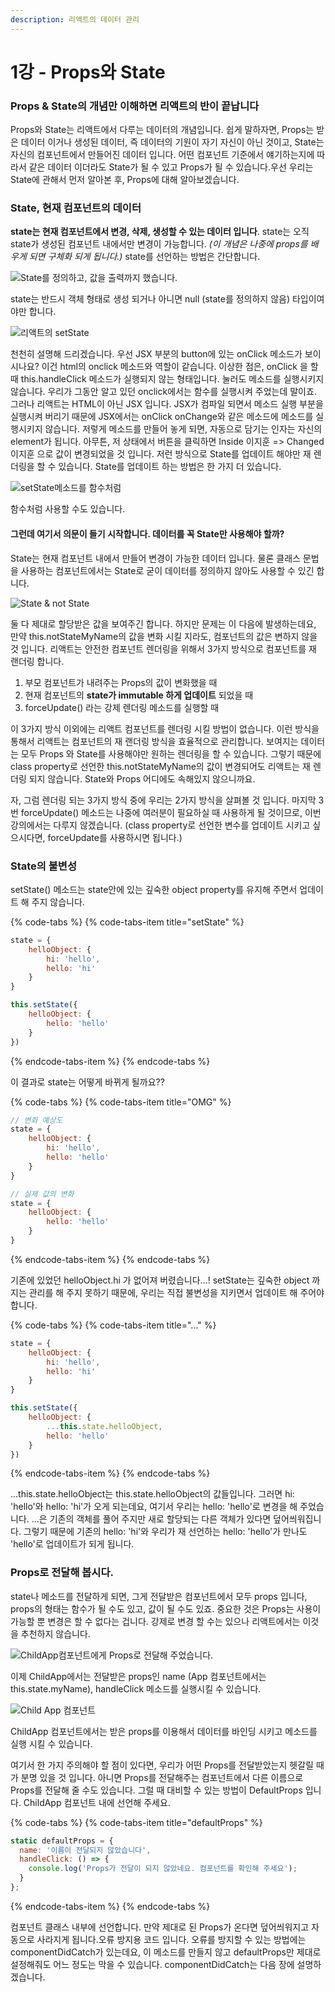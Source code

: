 ```yaml
---
description: 리액트의 데이터 관리
---
```


# 1강 - Props와 State

### Props & State의 개념만 이해하면 리액트의 반이 끝납니다

Props와 State는 리액트에서 다루는 데이터의 개념입니다. 쉽게 말하자면, Props는 받은 데이터 이거나 생성된 데이터, 즉 데이터의 기원이 자기 자신이 아닌 것이고, State는 자신의 컴포넌트에서 만들어진 데이터 입니다. 어떤 컴포넌트 기준에서 얘기하는지에 따라서 같은 데이터 이더라도 State가 될 수 있고 Props가 될 수 있습니다.우선 우리는 State에 관해서 먼저 알아본 후, Props에 대해 알아보겠습니다.

### State, 현재 컴포넌트의 데이터

**state는 현재 컴포넌트에서 변경, 삭제, 생성할 수 있는 데이터 입니다**. state는 오직 state가 생성된 컴포넌트 내에서만 변경이 가능합니다. _\(이 개념은 나중에 props를 배우게 되면 구체화 되게 됩니다.\)_ state를 선언하는 방법은 간단합니다.

![State&#xB97C; &#xC815;&#xC758;&#xD558;&#xACE0;, &#xAC12;&#xC744; &#xCD9C;&#xB825;&#xAE4C;&#xC9C0; &#xD588;&#xC2B5;&#xB2C8;&#xB2E4;.](.gitbook/assets/2019-03-10-2.56.44.png)

state는 반드시 객체 형태로 생성 되거나 아니면 null \(state를 정의하지 않음\) 타입이여야만 합니다.

![&#xB9AC;&#xC561;&#xD2B8;&#xC758; setState](.gitbook/assets/2019-01-18-3.00.16.png)

천천히 설명해 드리겠습니다. 우선 JSX 부분의 button에 있는 onClick 메소드가 보이시나요? 이건 html의 onclick 메소드와 역할이 같습니다. 이상한 점은, onClick 을 할 때 this.handleClick 메소드가 실행되지 않는 형태입니다. 눌러도 메소드를 실행시키지 않습니다. 우리가 그동안 알고 있던 onclick에서는 함수를 실행시켜 주었는데 말이죠. 그러나 리액트는 HTML이 아닌 JSX 입니다. JSX가 컴파일 되면서 메소드 실행 부분을 실행시켜 버리기 때문에 JSX에서는 onClick onChange와 같은 메소드에 메소드를 실행시키지 않습니다. 저렇게 메소드를 만들어 놓게 되면, 자동으로 담기는 인자는 자신의 element가 됩니다. 아무튼, 저 상태에서 버튼을 클릭하면 Inside 이지훈 =&gt; Changed 이지훈 으로 값이 변경되었을 것 입니다. 저런 방식으로 State를 업데이트 해야만 재 렌더링을 할 수 있습니다. State를 업데이트 하는 방법은 한 가지 더 있습니다.

![setState&#xBA54;&#xC18C;&#xB4DC;&#xB97C; &#xD568;&#xC218;&#xCC98;&#xB7FC;](.gitbook/assets/2019-01-18-3.06.12.png)

함수처럼 사용할 수도 있습니다.

#### 그런데 여기서 의문이 들기 시작합니다. 데이터를 꼭 State만 사용해야 할까?

State는 현재 컴포넌트 내에서 만들어 변경이 가능한 데이터 입니다. 물론 클래스 문법을 사용하는 컴포넌트에서는 State로 굳이 데이터를 정의하지 않아도 사용할 수 있긴 합니다.

![State &amp; not State](.gitbook/assets/2019-01-17-12.35.07.png)

둘 다 제대로 할당받은 값을 보여주긴 합니다. 하지만 문제는 이 다음에 발생하는데요, 만약 this.notStateMyName의 값을 변화 시킬 지라도, 컴포넌트의 값은 변하지 않을 것 입니다. 리액트는 안전한 컴포넌트 렌더링을 위해서 3가지 방식으로 컴포넌트를 재 랜더링 합니다.

1. 부모 컴포넌트가 내려주는 Props의 값이 변화했을 때
2. 현재 컴포넌트의 **state가 immutable 하게 업데이트** 되었을 때
3. forceUpdate\(\) 라는 강제 렌더링 메소드를 실행할 때

이 3가지 방식 이외에는 리액트 컴포넌트를 렌더링 시킬 방법이 없습니다. 이런 방식을 통해서 리액트는 컴포넌트의 재 랜더링 방식을 효율적으로 관리합니다. 보여지는 데이터는 모두 Props 와 State를 사용해야만 원하는 렌더링을 할 수 있습니다. 그렇기 때문에 class property로 선언한 this.notStateMyName의 값이 변경되어도 리액트는 재 렌더링 되지 않습니다. State와 Props 어디에도 속해있지 않으니까요.

자, 그럼 렌더링 되는 3가지 방식 중에 우리는 2가지 방식을 살펴볼 것 입니다. 마지막 3번 forceUpdate\(\) 메소드는 나중에 여러분이 필요하실 때 사용하게 될 것이므로, 이번 강의에서는 다루지 않겠습니다. \(class property로 선언한 변수를 업데이트 시키고 싶으시다면, forceUpdate를 사용하시면 됩니다.\)

### State의 불변성

setState\(\) 메소드는 state안에 있는 깊숙한 object property를 유지해 주면서 업데이트 해 주지 않습니다.

{% code-tabs %}
{% code-tabs-item title="setState" %}
```javascript
state = {
    helloObject: {
        hi: 'hello',
        hello: 'hi'
    }
}

this.setState({
    helloObject: {
        hello: 'hello'
    }
})
```
{% endcode-tabs-item %}
{% endcode-tabs %}

이 결과로 state는 어떻게 바뀌게 될까요??

{% code-tabs %}
{% code-tabs-item title="OMG" %}
```javascript
// 변화 예상도
state = {
    helloObject: {
        hi: 'hello',
        hello: 'hello'
    }
}

// 실제 값의 변화
state = {
    helloObject: {
        hello: 'hello'
    }
}
```
{% endcode-tabs-item %}
{% endcode-tabs %}

기존에 있었던  helloObject.hi 가 없어져 버렸습니다...!  setState는 깊숙한 object 까지는 관리를 해 주지 못하기 때문에, 우리는 직접 불변성을 지키면서 업데이트 해 주어야 합니다.

{% code-tabs %}
{% code-tabs-item title="..." %}
```javascript
state = {
    helloObject: {
        hi: 'hello',
        hello: 'hi'
    }
}

this.setState({
    helloObject: {
        ...this.state.helloObject,
        hello: 'hello'
    }
})
```
{% endcode-tabs-item %}
{% endcode-tabs %}

...this.state.helloObject는 this.state.helloObject의 값들입니다. 그러면 hi: 'hello'와 hello: 'hi'가 오게 되는데요, 여기서 우리는 hello: 'hello'로 변경을 해 주었습니다. ...은 기존의 객체를 풀어 주지만 새로 할당되는 다른 객체가 있다면 덮어씌워집니다. 그렇기 때문에 기존의 hello: 'hi'와 우리가 재 선언하는 hello: 'hello'가 만나도 'hello'로 업데이트가 되게 됩니다.

### Props로 전달해 봅시다.

state나 메소드를 전달하게 되면, 그게 전달받은 컴포넌트에서 모두 props 입니다, props의 형태는 함수가 될 수도 있고, 값이 될 수도 있죠. 중요한 것은 Props는 사용이 가능할 뿐 변경은 할 수 없다는 겁니다. 강제로 변경 할 수는 있으나 리액트에서는 이것을 추천하지 않습니다.

![ChildApp&#xCEF4;&#xD3EC;&#xB10C;&#xD2B8;&#xC5D0;&#xAC8C; Props&#xB85C; &#xC804;&#xB2EC;&#xD574; &#xC8FC;&#xC5C8;&#xC2B5;&#xB2C8;&#xB2E4;.](.gitbook/assets/2019-01-19-4.42.17.png)

이제 ChildApp에서는 전달받은 props인 name \(App 컴포넌트에서는 this.state.myName\), handleClick 메소드를 실행시킬 수 있습니다.

![Child App &#xCEF4;&#xD3EC;&#xB10C;&#xD2B8;](.gitbook/assets/2019-01-19-4.46.59.png)

ChildApp 컴포넌트에서는 받은 props를 이용해서 데이터를 바인딩 시키고 메소드를 실행 시킬 수 있습니다.

여기서 한 가지 주의해야 할 점이 있다면, 우리가 어떤 Props를 전달받았는지 헷갈릴 때가 분명 있을 것 입니다. 아니면 Props를 전달해주는 컴포넌트에서 다른 이름으로 Props를 전달해 줄 수도 있습니다. 그럴 때 대비할 수 있는 방법이 DefaultProps 입니다. ChildApp 컴포넌트 내에 선언해 주세요.

{% code-tabs %}
{% code-tabs-item title="defaultProps" %}
```javascript
static defaultProps = {
  name: '이름이 전달되지 않았습니다',
  handleClick: () => {
    console.log('Props가 전달이 되지 않았네요. 컴포넌트를 확인해 주세요');
  }
};
```
{% endcode-tabs-item %}
{% endcode-tabs %}

컴포넌트 클래스 내부에 선언합니다. 만약 제대로 된 Props가 온다면 덮어씌워지고 자동으로 사라지게 됩니다.오류 방지용 코드 입니다. 오류를 방지할 수 있는 방법에는 componentDidCatch가 있는데요, 이 메소드를 만들지 않고 defaultProps만 제대로 설정해줘도 어느 정도는 막을 수 있습니다. componentDidCatch는 다음 장에 설명하겠습니다.



